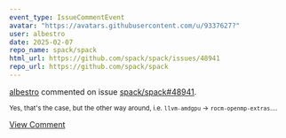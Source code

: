 ```yaml
---
event_type: IssueCommentEvent
avatar: "https://avatars.githubusercontent.com/u/9337627?"
user: albestro
date: 2025-02-07
repo_name: spack/spack
html_url: https://github.com/spack/spack/issues/48941
repo_url: https://github.com/spack/spack
---
```


<a href='https://github.com/albestro' target='_blank'>albestro</a> commented on issue <a href='https://github.com/spack/spack/issues/48941' target='_blank'>spack/spack#48941</a>.

<small>Yes, that's the case, but the other way around, i.e. `llvm-amdgpu` -> `rocm-openmp-extras`....</small>

<a href='https://github.com/spack/spack/issues/48941' target='_blank'>View Comment</a>